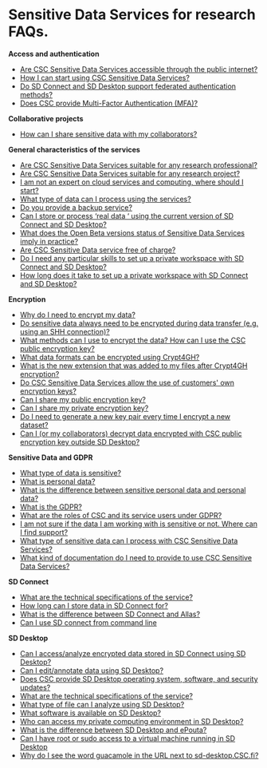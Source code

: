 # Sensitive Data Services for research FAQs.

**Access and authentication** 

* [Are CSC Sensitive Data Services accessible through the public internet?](sensitive-data-access.md)
* [How I can start using CSC Sensitive Data Services?](sensitive-data-access.md)
* [Do SD Connect and SD Desktop  support federated authentication methods?](sensitive-data-access.md)
* [Does CSC provide Multi-Factor Authentication (MFA)?](sensitive-data-access.md)

**Collaborative projects**

* [How can I share sensitive data with my collaborators?](sensitive-data-collaborative.md)


**General characteristics of the services**

* [Are CSC Sensitive Data Services suitable for any research professional?](sensitive-data-general.md) 
* [Are CSC Sensitive Data Services suitable for any research project?](sensitive-data-general.md) 
* [I am not an expert on cloud services and computing, where should I start?](sensitive-data-general.md) 
* [What type of data can I process using the services?](sensitive-data-general.md) 
* [Do you provide a backup service?](sensitive-data-general.md) 
* [Can I  store or process ‘real data ‘ using  the current version of SD Connect and SD Desktop?](sensitive-data-general.md) 
* [What does the Open Beta versions status of Sensitive Data Services imply in practice?](sensitive-data-general.md) 
* [Are CSC Sensitive Data service free of charge?](sensitive-data-general.md) 
* [Do I need any particular skills to set up a private workspace with SD Connect and SD Desktop?](sensitive-data-general.md) 
* [How long does it take to set up a private workspace with SD Connect and SD Desktop?](sensitive-data-general.md) 

**Encryption**

* [Why do I need to encrypt my data?](sensitive-data-encryption.md)
* [Do sensitive data always need to be encrypted during data transfer (e.g. using an  SHH connection)?](sensitive-data-encryption.md)
* [What methods can I use to encrypt the data? How can I use the CSC public encryption key?](sensitive-data-encryption.md)
* [What data formats can be encrypted using Crypt4GH?](sensitive-data-encryption.md)
* [What is the new extension that was added to my files after Crypt4GH encryption?](sensitive-data-encryption.md)
* [Do CSC Sensitive Data Services allow the use of customers' own encryption keys?](sensitive-data-encryption.md)
* [Can I share my public encryption key?](sensitive-data-encryption.md)
* [Can I share my private encryption key?](sensitive-data-encryption.md)
* [Do I need to generate a new key pair every time I encrypt a new dataset?](sensitive-data-encryption.md)
* [Can I (or my collaborators) decrypt data encrypted with CSC public encryption key outside SD Desktop?](sensitive-data-encryption.md)


**Sensitive Data and GDPR**

* [What type of data is sensitive?](sensitive-data-legal.md)
* [What is personal data?](sensitive-data-legal.md)
* [What is the difference between sensitive personal data and personal data?](sensitive-data-legal.md)
* [What is the GDPR?](sensitive-data-legal.md)
* [What are the roles of CSC and its service users under GDPR?](sensitive-data-legal.md)
* [I am not sure if the data I am working with is sensitive or not. Where can I find support?](sensitive-data-legal.md)
* [What type of sensitive data can I process with CSC Sensitive Data Services?](sensitive-data-legal.md)
* [What kind of documentation do I need to provide to use CSC Sensitive Data Services?](sensitive-data-legal.md)

**SD Connect**

* [What are the technical specifications of the service?](sensitive-data-connect.md#how-long-can-i-store-data-in-sd-connect)
* [How long can I store data in SD Connect for?](sensitive-data-connect.md#how-long-can-i-store-data-in-sd-connect)
* [What is the difference between SD Connect and Allas?](sensitive-data-connect.md#what-is-the-difference-between-sd-connect-and-allas)
* [Can I use SD connect from command line](sensitive-data-connect.md#can-i-use-sd-connect-from-command-line)

**SD Desktop**

* [Can I access/analyze encrypted data stored in SD Connect using SD Desktop?](sensitive-data-desktop.md)
* [Can I edit/annotate data using SD Desktop?](sensitive-data-desktop.md)
* [Does CSC provide SD Desktop operating system, software, and security updates?](sensitive-data-desktop.md)
* [What are the technical specifications of the service?](sensitive-data-desktop.md)
* [What type of file can I analyze using SD Desktop?](sensitive-data-desktop.md)
* [What software is available on SD Desktop?](sensitive-data-desktop.md#what-software-is-available-on-sd-desktop)
* [Who can access my private computing environment in SD Desktop?](sensitive-data-desktop.md)
* [What is the difference between SD Desktop and ePouta?](sensitive-data-desktop.md)
* [Can I have root or sudo access to a virtual machine running in SD Desktop](sensitive-data-desktop.md#can-i-have-root-or-sudo-access-to-a-virtual-machine-running-in-sd-desktop)
* [Why do I see the word guacamole in the URL next to sd-desktop.CSC.fi?](sensitive-data-desktop.md)










